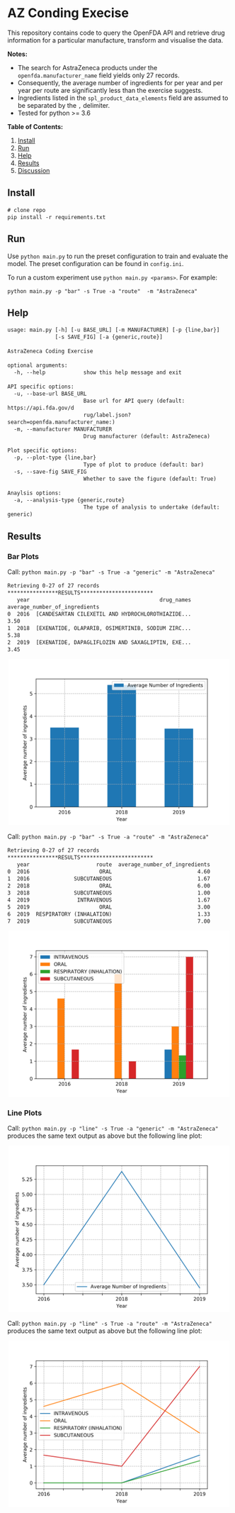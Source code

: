# AZ Conding Execise

This repository contains code to query the OpenFDA API and retrieve drug information 
for a particular manufacture, transform and visualise the data.

**Notes:**
 - The search for AstraZeneca products under the `openfda.manufacturer_name` field yields
    only 27 records.
 - Consequently, the average number of ingredients for per year and per year per route are
    significantly less than the exercise suggests.
 - Ingredients listed in the `spl_product_data_elements` field are assumed to be separated
    by the `,` delimiter. 
 - Tested for python >= 3.6

**Table of Contents:**
1. [Install](#install)
2. [Run](#run)
3. [Help](#help)
4. [Results](#results)
5. [Discussion](#Discussion)

## Install

```
# clone repo
pip install -r requirements.txt
```

## Run

Use `python main.py` to run the preset configuration to train and evaluate the model. 
The preset configuration can be found in `config.ini`.

To run a custom experiment use `python main.py <params>`. For example:

```
python main.py -p "bar" -s True -a "route"  -m "AstraZeneca"
```

## Help
```
usage: main.py [-h] [-u BASE_URL] [-m MANUFACTURER] [-p {line,bar}]
               [-s SAVE_FIG] [-a {generic,route}]

AstraZeneca Coding Exercise

optional arguments:
  -h, --help            show this help message and exit

API specific options:
  -u, --base-url BASE_URL
                        Base url for API query (default: https://api.fda.gov/d
                        rug/label.json?search=openfda.manufacturer_name:)
  -m, --manufacturer MANUFACTURER
                        Drug manufacturer (default: AstraZeneca)

Plot specific options:
  -p, --plot-type {line,bar}
                        Type of plot to produce (default: bar)
  -s, --save-fig SAVE_FIG
                        Whether to save the figure (default: True)

Anaylsis options:
  -a, --analysis-type {generic,route}
                        The type of analysis to undertake (default: generic)

```
## Results
### Bar Plots

Call: `python main.py -p "bar" -s True -a "generic" -m "AstraZeneca"`

```
Retrieving 0-27 of 27 records
****************RESULTS***********************
   year                                         drug_names  average_number_of_ingredients
0  2016  [CANDESARTAN CILEXETIL AND HYDROCHLOROTHIAZIDE...                           3.50
1  2018  [EXENATIDE, OLAPARIB, OSIMERTINIB, SODIUM ZIRC...                           5.38
2  2019  [EXENATIDE, DAPAGLIFLOZIN AND SAXAGLIPTIN, EXE...                           3.45
```

<p align="center">
  <img src="figures/generic_bar.png" width=500>
</p>

Call: `python main.py -p "bar" -s True -a "route" -m "AstraZeneca"`

```
Retrieving 0-27 of 27 records
****************RESULTS***********************
   year                     route  average_number_of_ingredients
0  2016                      ORAL                           4.60
1  2016              SUBCUTANEOUS                           1.67
2  2018                      ORAL                           6.00
3  2018              SUBCUTANEOUS                           1.00
4  2019               INTRAVENOUS                           1.67
5  2019                      ORAL                           3.00
6  2019  RESPIRATORY (INHALATION)                           1.33
7  2019              SUBCUTANEOUS                           7.00

```

<p align="center">
  <img src="figures/route_bar.png" width=500>
</p>

### Line Plots

Call: `python main.py -p "line" -s True -a "generic" -m "AstraZeneca"` produces
the same text output as above but the following line plot:

<p align="center">
  <img src="figures/generic_line.png" width=500>
</p>

Call: `python main.py -p "line" -s True -a "route" -m "AstraZeneca"` produces
the same text output as above but the following line plot:

<p align="center">
  <img src="figures/route_line.png" width=500>
</p>

    

